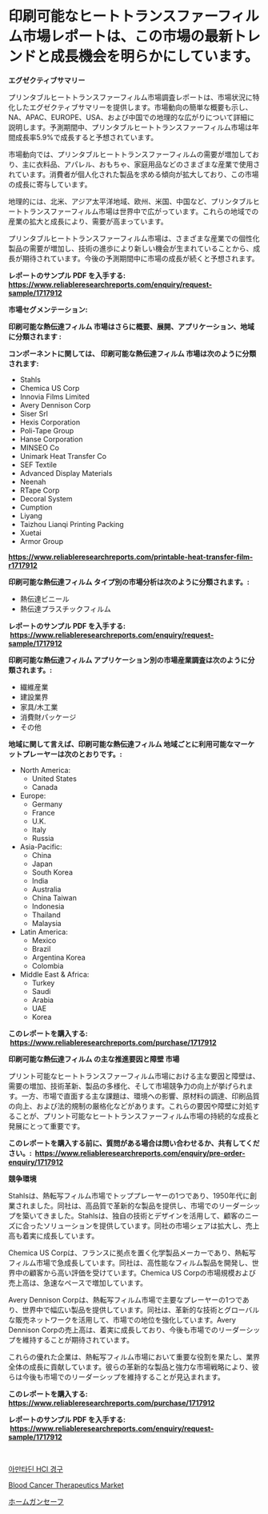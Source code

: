 <p><h1>印刷可能なヒートトランスファーフィルム市場レポートは、この市場の最新トレンドと成長機会を明らかにしています。</h1></p><p><strong>エグゼクティブサマリー</strong></p>
<p><p>プリンタブルヒートトランスファーフィルム市場調査レポートは、市場状況に特化したエグゼクティブサマリーを提供します。市場動向の簡単な概要も示し、NA、APAC、EUROPE、USA、および中国での地理的な広がりについて詳細に説明します。予測期間中、プリンタブルヒートトランスファーフィルム市場は年間成長率5.9%で成長すると予想されています。</p><p>市場動向では、プリンタブルヒートトランスファーフィルムの需要が増加しており、主に衣料品、アパレル、おもちゃ、家庭用品などのさまざまな産業で使用されています。消費者が個人化された製品を求める傾向が拡大しており、この市場の成長に寄与しています。</p><p>地理的には、北米、アジア太平洋地域、欧州、米国、中国など、プリンタブルヒートトランスファーフィルム市場は世界中で広がっています。これらの地域での産業の拡大と成長により、需要が高まっています。</p><p>プリンタブルヒートトランスファーフィルム市場は、さまざまな産業での個性化製品の需要が増加し、技術の進歩により新しい機会が生まれていることから、成長が期待されています。今後の予測期間中に市場の成長が続くと予想されます。</p></p>
<p><strong>レポートのサンプル PDF を入手する: <a href="https://www.reliableresearchreports.com/enquiry/request-sample/1717912">https://www.reliableresearchreports.com/enquiry/request-sample/1717912</a></strong></p>
<p><strong>市場セグメンテーション:</strong></p>
<p><strong> 印刷可能な熱伝達フィルム 市場はさらに概要、展開、アプリケーション、地域に分類されます :</strong></p>
<p><strong>コンポーネントに関しては、 印刷可能な熱伝達フィルム 市場は次のように分類されます: &nbsp;</strong></p>
<p><ul><li>Stahls</li><li>Chemica US Corp</li><li>Innovia Films Limited</li><li>Avery Dennison Corp</li><li>Siser Srl</li><li>Hexis Corporation</li><li>Poli-Tape Group</li><li>Hanse Corporation</li><li>MINSEO Co</li><li>Unimark Heat Transfer Co</li><li>SEF Textile</li><li>Advanced Display Materials</li><li>Neenah</li><li>RTape Corp</li><li>Decoral System</li><li>Cumption</li><li>Liyang</li><li>Taizhou Lianqi Printing Packing</li><li>Xuetai</li><li>Armor Group</li></ul></p>
<p><strong><a href="https://www.reliableresearchreports.com/printable-heat-transfer-film-r1717912">https://www.reliableresearchreports.com/printable-heat-transfer-film-r1717912</a></strong></p>
<p><strong> 印刷可能な熱伝達フィルム タイプ別の市場分析は次のように分類されます。:</strong></p>
<p><ul><li>熱伝達ビニール</li><li>熱伝達プラスチックフィルム</li></ul></p>
<p><strong>レポートのサンプル PDF を入手する: &nbsp;<a href="https://www.reliableresearchreports.com/enquiry/request-sample/1717912">https://www.reliableresearchreports.com/enquiry/request-sample/1717912</a></strong></p>
<p><strong> 印刷可能な熱伝達フィルム アプリケーション別の市場産業調査は次のように分類されます。:</strong></p>
<p><ul><li>繊維産業</li><li>建設業界</li><li>家具/木工業</li><li>消費財パッケージ</li><li>その他</li></ul></p>
<p><strong>地域に関して言えば、印刷可能な熱伝達フィルム 地域ごとに利用可能なマーケットプレーヤーは次のとおりです。:</strong></p>
<p><ul>
    <li>
        North America:
        <ul>
            <li>United States</li>
            <li>Canada</li>
        </ul>
    </li>
    <li>
        Europe:
        <ul>
            <li>Germany</li>
            <li>France</li>
            <li>U.K.</li>
            <li>Italy</li>
            <li>Russia</li>
        </ul>
    </li>
    <li>
        Asia-Pacific:
        <ul>
            <li>China</li>
            <li>Japan</li>
            <li>South Korea</li>
            <li>India</li>
            <li>Australia</li>
            <li>China Taiwan</li>
            <li>Indonesia</li>
            <li>Thailand</li>
            <li>Malaysia</li>
        </ul>
    </li>
    <li>
        Latin America:
        <ul>
            <li>Mexico</li>
            <li>Brazil</li>
            <li>Argentina Korea</li>
            <li>Colombia</li>
        </ul>
    </li>
    <li>
        Middle East & Africa:
        <ul>
            <li>Turkey</li>
            <li>Saudi</li>
            <li>Arabia</li>
            <li>UAE</li>
            <li>Korea</li>
        </ul>
    </li>
    </ul></p>
<p><strong>このレポートを購入する: &nbsp;<a href="https://www.reliableresearchreports.com/purchase/1717912">https://www.reliableresearchreports.com/purchase/1717912</a></strong></p>
<p><strong>印刷可能な熱伝達フィルム の主な推進要因と障壁 市場</strong></p>
<p><p>プリント可能なヒートトランスファーフィルム市場における主な要因と障壁は、需要の増加、技術革新、製品の多様化、そして市場競争力の向上が挙げられます。一方、市場で直面する主な課題は、環境への影響、原材料の調達、印刷品質の向上、および法的規制の厳格化などがあります。これらの要因や障壁に対処することが、プリント可能なヒートトランスファーフィルム市場の持続的な成長と発展にとって重要です。</p></p>
<p><strong>このレポートを購入する前に、質問がある場合は問い合わせるか、共有してください。:&nbsp; <a href="https://www.reliableresearchreports.com/enquiry/pre-order-enquiry/1717912">https://www.reliableresearchreports.com/enquiry/pre-order-enquiry/1717912</a></strong></p>
<p><strong>競争環境</strong></p>
<p><p>Stahlsは、熱転写フィルム市場でトッププレーヤーの1つであり、1950年代に創業されました。同社は、高品質で革新的な製品を提供し、市場でのリーダーシップを築いてきました。Stahlsは、独自の技術とデザインを活用して、顧客のニーズに合ったソリューションを提供しています。同社の市場シェアは拡大し、売上高も着実に成長しています。</p><p>Chemica US Corpは、フランスに拠点を置く化学製品メーカーであり、熱転写フィルム市場で急成長しています。同社は、高性能なフィルム製品を開発し、世界中の顧客から高い評価を受けています。Chemica US Corpの市場規模および売上高は、急速なペースで増加しています。</p><p>Avery Dennison Corpは、熱転写フィルム市場で主要なプレーヤーの1つであり、世界中で幅広い製品を提供しています。同社は、革新的な技術とグローバルな販売ネットワークを活用して、市場での地位を強化しています。Avery Dennison Corpの売上高は、着実に成長しており、今後も市場でのリーダーシップを維持することが期待されています。</p><p>これらの優れた企業は、熱転写フィルム市場において重要な役割を果たし、業界全体の成長に貢献しています。彼らの革新的な製品と強力な市場戦略により、彼らは今後も市場でのリーダーシップを維持することが見込まれます。</p></p>
<p><strong>このレポートを購入する: &nbsp; <a href="https://www.reliableresearchreports.com/purchase/1717912">https://www.reliableresearchreports.com/purchase/1717912</a></strong></p>
<p><strong>レポートのサンプル PDF を入手する: &nbsp;<a href="https://www.reliableresearchreports.com/enquiry/request-sample/1717912">https://www.reliableresearchreports.com/enquiry/request-sample/1717912</a></strong><strong></strong></p>
<p>&nbsp;</p>
<p><p><a href="https://github.com/rsg307664904/Market-Research-Report-List-1/blob/main/995392923024.md">아만타딘 HCl 경구</a></p><p><a href="https://github.com/AKSHATREPORTPRIME/Market-Research-Report-List-4/blob/main/blood-cancer-therapeutics-market.md">Blood Cancer Therapeutics Market</a></p><p><a href="https://github.com/xtkhtofdt934839/Market-Research-Report-List-1/blob/main/392459725206.md">ホームガンセーフ</a></p></p>